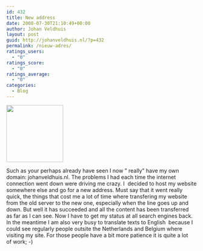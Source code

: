 ```yaml
---
id: 432
title: New address
date: 2008-07-30T21:10:49+00:00
author: Johan Veldhuis
layout: post
guid: http://johanveldhuis.nl/?p=432
permalink: /nieuw-adres/
ratings_users:
  - "0"
ratings_score:
  - "0"
ratings_average:
  - "0"
categories:
  - Blog
---
```

<img class="alignnone size-thumbnail wp-image-431" title="Verhuizen" src="https://i1.wp.com/johanveldhuis.nl/wp-content/uploads/2008/07/verhuizen-2-150x150.jpg?resize=150%2C150" alt="" width="150" height="150" srcset="https://i1.wp.com/johanveldhuis.nl/wp-content/uploads/2008/07/verhuizen-2.jpg?resize=150%2C150&ssl=1 150w, https://i2.wp.com/johanveldhuis.nl/wp-content/uploads//customers/johanveldhuis.nl/johanveldhuis.nl/httpd.www/wp-content/uploads/2008/07/verhuizen-2.jpg?zoom=2&resize=150%2C150&ssl=1 300w" sizes="(max-width: 150px) 100vw, 150px" data-recalc-dims="1" />

Such as your perhaps already have seen I now &#8221; really&#8221; have my own domain: johanveldhuis.nl. The problems I had each time the internet connection went down were driving me crazy. I  decided to host my website somewhere else and go for a new address. Must say that it went really quick, the things that cost me a lot of time where transfering my website from the old server to the new one, especially when the line goes up and down. But well it has succeeded and all the content has been transferred  as far as I can see. Now I have to get my status at all search engines back. In the meantime I am also very busy to translate texts to English  because I could see regularly people outsite the Netherlands and Belgium where visiting my site. For those people have a bit more patience it is quite a lot of work; -)